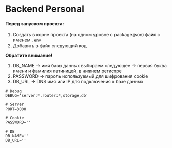 # Backend Personal

#### Перед запуском проекта:
1. Создать в корне проекта (на одном уровне с package.json) файл с именем `.env`
2. Добавить в файл следующий код

**Обратите внимание!**
1. DB_NAME → имя базы данных выбираем следующее → первая буква имени и фамилия латиницей, в нижнем регистре
2. PASSWORD → пароль используемый для шифрования cookie
3. DB_URL → DNS имя или IP для подключения к базе данных

```
# Debug
DEBUG='server:*,router:*,storage,db'

# Server
PORT=3000

# Cookie
PASSWORD=''

# DB
DB_NAME=''
DB_URL=''
```

